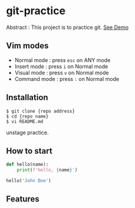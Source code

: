 # git-practice

Abstract : This project is to practice git.
[See Demo](https://www.google.com/)

## Vim modes

- Normal mode : press `esc` on ANY mode
- Insert mode : press `i` on Normal mode
- Visual mode : press `v` on Normal mode
- Command mode : press `:` on Normal mode

## Installation

```shell
$ git clone {repo address}
$ cd {repo name}
$ vi README.md
```

unstage practice.

## How to start

```python
def hello(name):
    print(f'hello, {name}')

hello('John Doe')
```

## Features
